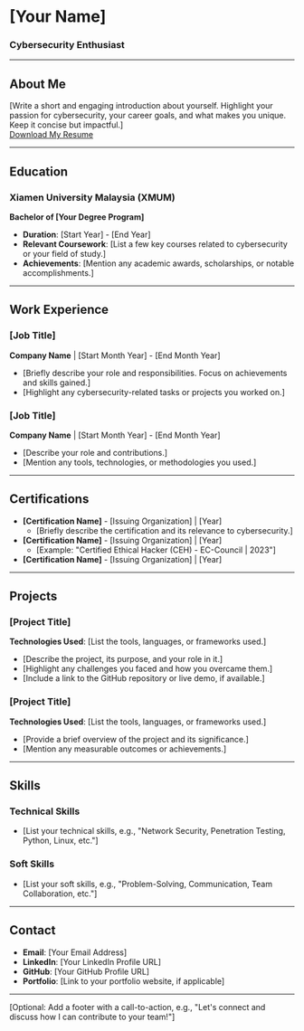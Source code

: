 # [Your Name]  
### Cybersecurity Enthusiast  

---

## About Me  
[Write a short and engaging introduction about yourself. Highlight your passion for cybersecurity, your career goals, and what makes you unique. Keep it concise but impactful.]  
[Download My Resume](https://raw.githubusercontent.com/YHBeh/yhbeh.github.io/main/Generic-Format-for-Research-Project-Paper.pdf)

---

## Education  
### **Xiamen University Malaysia (XMUM)**  
**Bachelor of [Your Degree Program]**  
- **Duration**: [Start Year] - [End Year]  
- **Relevant Coursework**: [List a few key courses related to cybersecurity or your field of study.]  
- **Achievements**: [Mention any academic awards, scholarships, or notable accomplishments.]  

---

## Work Experience  
### **[Job Title]**  
**Company Name** | [Start Month Year] - [End Month Year]  
- [Briefly describe your role and responsibilities. Focus on achievements and skills gained.]  
- [Highlight any cybersecurity-related tasks or projects you worked on.]  

### **[Job Title]**  
**Company Name** | [Start Month Year] - [End Month Year]  
- [Describe your role and contributions.]  
- [Mention any tools, technologies, or methodologies you used.]  

---

## Certifications  
- **[Certification Name]** - [Issuing Organization] | [Year]  
  - [Briefly describe the certification and its relevance to cybersecurity.]  
- **[Certification Name]** - [Issuing Organization] | [Year]  
  - [Example: "Certified Ethical Hacker (CEH) - EC-Council | 2023"]  
- **[Certification Name]** - [Issuing Organization] | [Year]  

---

## Projects  
### **[Project Title]**  
**Technologies Used**: [List the tools, languages, or frameworks used.]  
- [Describe the project, its purpose, and your role in it.]  
- [Highlight any challenges you faced and how you overcame them.]  
- [Include a link to the GitHub repository or live demo, if available.]  

### **[Project Title]**  
**Technologies Used**: [List the tools, languages, or frameworks used.]  
- [Provide a brief overview of the project and its significance.]  
- [Mention any measurable outcomes or achievements.]  

---

## Skills  
### **Technical Skills**  
- [List your technical skills, e.g., "Network Security, Penetration Testing, Python, Linux, etc."]  

### **Soft Skills**  
- [List your soft skills, e.g., "Problem-Solving, Communication, Team Collaboration, etc."]  

---

## Contact  
- **Email**: [Your Email Address]  
- **LinkedIn**: [Your LinkedIn Profile URL]  
- **GitHub**: [Your GitHub Profile URL]  
- **Portfolio**: [Link to your portfolio website, if applicable]  

---

[Optional: Add a footer with a call-to-action, e.g., "Let's connect and discuss how I can contribute to your team!"]  
